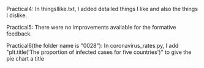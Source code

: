 Practical4: In thingsIlike.txt, I added detailed things I like and also the things I dislike.

Practical5: There were no improvements available for the formative feedback.

Practical6(the folder name is "0028"): In coronavirus_rates.py,
I add "plt.title('The proportion of infected cases for five countries')" to give the pie chart a title 